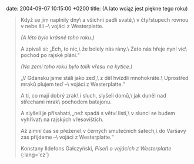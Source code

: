 date: 2004-09-07 10:15:00 +0200
title: (A lato wciąż jest piękne tego roku)

> Když se jim naplnily dny\\
> a všichni padli svatě,\\
> v čtyřstupech rovnou v nebe šli –\\
> vojáci z Westerplatte.
>
> _(A léto bylo krásné toho roku.)_
>
> A zpívali si: „Ech, to nic,\\
> že bolely nás rány.\\
> Zato nás hřeje nyní víc\\
> pochod po rajské pláni.“
>
> _(Na zemi toho roku bylo tolik vřesu na kytice.)_
>
> „V Gdansku jsme stáli jako zeď,\\
> z děl hvízdli mnohokráte.\\
> Uprostřed mraků plujem teď –\\
> vojáci z Westerplatte.“
>
> A ti, co mají dobrý zrak\\
> i sluch, slyšeli domů,\\
> jak duněl nad střechami mrak\\
> pochodem batajonu.
>
> A slyšeli je přísahat:\\
> „než spadá s větví listí,\\
> v slunci se budem vyhřívat\\
> na rajských vřesovištích.
>
> Až zimní čas se přežene\\
> v černých smutečních šatech,\\
> do Varšavy zas přijdeme –\\
> vojáci z Westerplatte.“
>
> Konstany Ildefons Gałczyński, <cite>Píseň o vojácích z Westerplatte</cite>
{:lang='cz'}
